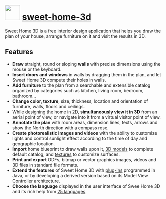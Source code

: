 ﻿# <img src="https://cdn.jsdelivr.net/gh/chocolatey/chocolatey-coreteampackages@736a00f718c84566b58be6146579ed1a6ce7648e/icons/sweet-home-3d.png" width="48" height="48"/> [sweet-home-3d](https://chocolatey.org/packages/sweet-home-3d)


Sweet Home 3D is a free interior design application that helps you draw the plan of your house, arrange furniture on it and visit the results in 3D.

## Features
- **Draw** straight, round or sloping **walls** with precise dimensions using the mouse or the keyboard.
- **Insert doors and windows** in walls by dragging them in the plan, and let Sweet Home 3D compute their holes in walls.
- **Add furniture** to the plan from a searchable and extensible catalog organized by categories such as kitchen, living room, bedroom, bathroom...
- **Change color, texture**, size, thickness, location and orientation of furniture, walls, floors and ceilings.
- While designing the home in 2D, **simultaneously view it in 3D** from an aerial point of view, or navigate into it from a virtual visitor point of view.
- **Annotate the plan** with room areas, dimension lines, texts, arrows and show the North direction with a compass rose.
- **Create photorealistic images and videos** with the ability to customize lights and control sunlight effect according to the time of day and geographic location.
- **Import** home blueprint to draw walls upon it, [3D models](http://www.sweethome3d.com/importModels.jsp) to complete default catalog, and [textures](http://www.sweethome3d.com/importTextures.jsp) to customize surfaces.
- **Print and export** ODFs, bitmap or vector graphics images, videos and 3D files in standard file formats.
- **Extend the features** of Sweet Home 3D with [plug-ins](http://www.sweethome3d.com/pluginDeveloperGuide.jsp) programmed in Java, or by developing a derived version based on its Model View Controller architecture.
- **Choose the language** displayed in the user interface of Swee Home 3D and its rich help from [25 languages](http://www.sweethome3d.com/translations.jsp).

